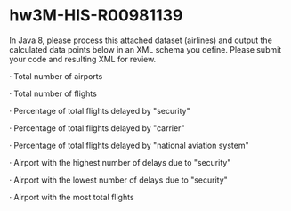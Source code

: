 # hw3M-HIS-R00981139
In Java 8, please process this attached dataset (airlines) and output the calculated data points below in an XML schema you define. Please submit your code and resulting XML for review.

·         Total number of airports

·         Total number of flights

·         Percentage of total flights delayed by "security"

·         Percentage of total flights delayed by "carrier"

·         Percentage of total flights delayed by "national aviation system"

·         Airport with the highest number of delays due to "security"

·         Airport with the lowest number of delays due to "security"

·         Airport with the most total flights
